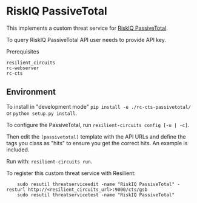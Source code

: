 # RiskIQ PassiveTotal

This implements a custom threat service for [RiskIQ PassiveTotal](https://community.riskiq.com/home).

To query RiskIQ PassiveTotal API user needs to provide API key.

Prerequisites
```
resilient_circuits
rc-webserver
rc-cts
```

## Environment

To install in "development mode"
    `pip install -e ./rc-cts-passivetotal/`
or 
    `python setup.py install`.

To configure the PassiveTotal, run `resilient-circuits config [-u | -c]`. 

Then edit the `[passivetotal]` template with the API URLs and define the tags you class as "hits" to ensure you get the correct hits. An example is included.

Run with: `resilient-circuits run`.

To register this custom threat service with Resilient:
```
    sudo resutil threatserviceedit -name "RiskIQ PassiveTotal" -resturl http://<resilient_circuits_url>:9000/cts/gsb
    sudo resutil threatservicetest -name "RiskIQ PassiveTotal"
```